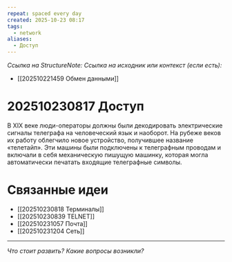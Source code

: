 ```yaml
---
repeat: spaced every day
created: 2025-10-23 08:17
tags:
  - network
aliases:
  - Доступ
---
```

*Ссылка на StructureNote:*
*Ссылка на исходник или контекст (если есть):*
- [[202510221459 Обмен данными]]

# 202510230817 Доступ

В XIX веке люди-операторы должны были декодировать электрические сигналы телеграфа на человеческий язык и наоборот. На рубеже веков их работу облегчило новое устройство, получившее название «телетайп». Эти машины были подключены к телеграфным проводам и включали в себя механическую пишущую машинку, которая могла автоматически печатать входящие телеграфные символы.

# Связанные идеи

- [[202510230818 Терминалы]]
- [[202510230839 TELNET]]
- [[202510231057 Почта]]
- [[202510231204 Сеть]] 
 
---

*Что стоит развить? Какие вопросы возникли?*
